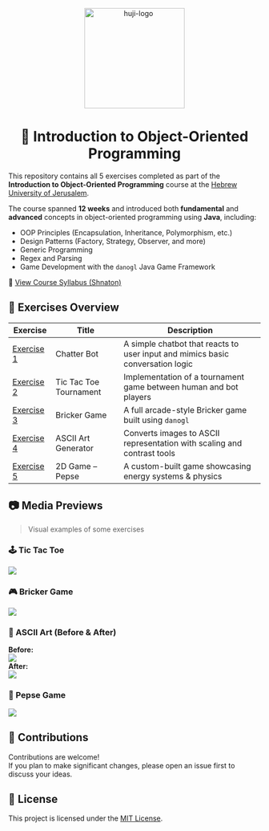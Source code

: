 <p align="center">
  <img src="https://upload.wikimedia.org/wikipedia/commons/thumb/4/4d/Hebrew_University_Logo.svg/1200px-Hebrew_University_Logo.svg.png" alt="huji-logo" height="200px">
</p>

<div align="center">

# 📘 Introduction to Object-Oriented Programming

</div>



This repository contains all 5 exercises completed as part of the **Introduction to Object-Oriented Programming** course at the [Hebrew University of Jerusalem](https://new.huji.ac.il/).

The course spanned **12 weeks** and introduced both **fundamental** and **advanced** concepts in object-oriented programming using **Java**, including:

- OOP Principles (Encapsulation, Inheritance, Polymorphism, etc.)
- Design Patterns (Factory, Strategy, Observer, and more)
- Generic Programming
- Regex and Parsing
- Game Development with the `danogl` Java Game Framework

🔗 [View Course Syllabus (Shnaton)](https://shnaton.huji.ac.il/index.php/NewSyl/67125/2/2023/)



## 📂 Exercises Overview

| Exercise | Title                    | Description                                                             |
|----------|--------------------------|-------------------------------------------------------------------------|
| [Exercise 1](./Exercise%201) | Chatter Bot               | A simple chatbot that reacts to user input and mimics basic conversation logic |
| [Exercise 2](./Exercise%202) | Tic Tac Toe Tournament    | Implementation of a tournament game between human and bot players       |
| [Exercise 3](./Exercise%203) | Bricker Game              | A full arcade-style Bricker game built using `danogl`                   |
| [Exercise 4](./Exercise%204) | ASCII Art Generator       | Converts images to ASCII representation with scaling and contrast tools |
| [Exercise 5](./Exercise%205) | 2D Game – Pepse           | A custom-built game showcasing energy systems & physics   |




## 📷 Media Previews

> Visual examples of some exercises

### 🕹️ Tic Tac Toe  
![](./Exercise%202/examples/1.jpg)

### 🎮 Bricker Game  
![](./Exercise%203/examples/1.jpg)

### 🎨 ASCII Art (Before & After)  
**Before:**  
![](./Exercise%204/examples/1.jpeg)  
**After:**  
![](./Exercise%204/examples/2.jpg)

### 🌿 Pepse Game  
![](./Exercise%205/examples/1.jpg)  




## 🤝 Contributions

Contributions are welcome!  
If you plan to make significant changes, please open an issue first to discuss your ideas.



## 📄 License

This project is licensed under the [MIT License](https://choosealicense.com/licenses/mit/).
